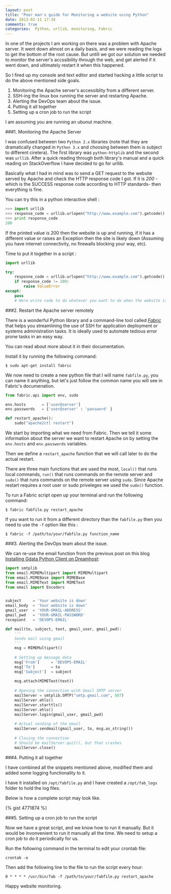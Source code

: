 ```yaml
---
layout: post
title: "Poor man's guide for Monitoring a website using Python"
date: 2013-02-11 17:34
comments: true
categories:  Python, urllib, monitoring, Fabric
---
```

In one of the projects I am working on there was a problem with Apache server. It went down almost on a daily basis, and we were reading the logs to get the bottom of the root cause. But untill we got our solution we needed to monitor the server's accssibility through the web, and get alerted if it went down, and ultimately restart it when this happened.

So I fired up my console and text editor and started hacking a little script to do the above mentioned side goals.

1. Monitoring the Apache server's accessiblity from a different server.
2. SSH-ing the linux box running the server and restarting Apache.
3. Alerting the DevOps team about the issue.
4. Putting it all together
5. Setting up a cron job to run the script

I am assuming you are running an ubunut machine.

###1\. Monitoring the Apache Server

I was confused between two `Python 2.x` libraries (note that they are dramatically changed in `Python 3.x` and choosing between them is subject to different ciretera).
The first library was `python-httplib` and the second was `urllib`. After a quick reading through both library's manual and a quick reading on StackOverflow I have decided to go for urllib.

Basically what I had in mind was to send a GET request to the website served by Apache and check the HTTP response code I got. 
If it is *200* -which is the SUCCESS response code according to HTTP standards- then everything is fine.

You can try this in a python interactive shell :

``` python
>>> import urllib
>>> response_code = urllib.urlopen("http://www.example.com").getcode()
>>> print response_code
200
```

If the printed value is 200 then the website is up and running, if it has a different value or raises an Exception then the site is likely down (Assuming you have internet connectivity, no firewalls blocking your way, etc).

Time to put it together in a script :

```python
import urllib

try:
    resposne_code = urllib.urlopen("http://www.example.com").getcode()
    if response_code != 200:
        raise ValueError
except:
    pass
    # Here write code to do whatever you want to do when the website is down.

```

###2\. Restart the Apache server remotely


There is a wonderful Python library and a command-line tool called *[Fabric](http://docs.fabfile.org/en/1.5/)* that helps you streamlining the use of SSH for application deployment or systems administration tasks. It is ideally used to automate tedious error prone tasks in an easy way.

You can read about more about it in their documentation. 

Install it by running the following command:

```
$ sudo apt-get install fabric
```

We now need to create a new python file that I will name `fabfile.py`, you can name it anything, but let's just follow the common name you will see in Fabric's documenation.

```python
from fabric.api import env, sudo

env.hosts       = ['user@server']
env.passwords   = {'user@server' : 'password' }

def restart_apache():
    sudo("apache2ctl restart")
```

We start by importing what we need from Fabric. Then we tell it some information about the server we want to restart Apache on by setting the `env.hosts` and `env.passwords` variables.

Then we define a `restart_apache` function that we will call later to do the actual restart.

There are three main functions that are used the most, `local()` that runs local commands, `run()` that runs commands on the remote server and `sudo()` that runs commands on the remote server using `sudo`. Since Apache restart requires a root user or sudo priveleges we used the `sudo()` function.

To run a Fabric script open up your terminal and run the following command:

```
$ fabric fabfile.py restart_apache
```

If you want to run it from a different directory than the `fabfile.py` then you need to use the `-f` option like this :

```
$ fabric -f /path/to/your/fabfile.py function_name
```

###3\. Alerting the DevOps team about the issue.

We can re-use the email function from the previous post on this blog [Installing Gdata Python Client on Dreamhost](http://www.mos3abof.com/blog/2012/11/29/installing-gdata-python-client-on-dreamhost/):

```python 
import smtplib
from email.MIMEMultipart import MIMEMultipart
from email.MIMEBase import MIMEBase
from email.MIMEText import MIMEText
from email import Encoders


subject		= 'Your website is down'
email_body	= 'Your website is down'
gmail_user	= 'YOUR-GMAIL-ADDRESS'
gmail_pwd	= 'YOUR-GMAIL-PASSWORD'
recepient 	= 'DEVOPS-EMAIL'

def mail(to, subject, text, gmail_user, gmail_pwd):
	'''
	Sends mail using gmail
	'''
	msg = MIMEMultipart()
 
	# Setting up message data
	msg['From'] 	= 'DEVOPS-EMAIL'
	msg['To'] 		= to
	msg['Subject']	= subject
 
	msg.attach(MIMEText(text))
 
	# Opening the connection with Gmail SMTP server
	mailServer = smtplib.SMTP("smtp.gmail.com", 587)
	mailServer.ehlo()
	mailServer.starttls()
	mailServer.ehlo()
	mailServer.login(gmail_user, gmail_pwd)
 
	# Actual sending of the email
	mailServer.sendmail(gmail_user, to, msg.as_string())
	
	# Closing the connection
	# Should be mailServer.quit(), but that crashes
	mailServer.close()
```

###4\. Putting it all together

I have combined all the snippets mentioned above, modified them and added some logging functionality to it.

I have it installed on `/opt/fabfile.py` and I have created a `/opt/fab_logs` folder to hold the log files.

Below is how a complete script may look like. 

{% gist 4771874 %}


###5\. Setting up a cron job to run the script

Now we have a great script, and we know how to run it manually. But it would be invonvenient to run it manually all the time. We need to setup a cron job to do it periodically for us.

Run the following command in the terminal to edit your crontab file:

```
crontab -e
```

Then add the following line to the file to run the script every hour:

```
0 * * * * /usr/bin/fab -f /path/to/your/fabfile.py restart_apache
```

Happy website monitoring.